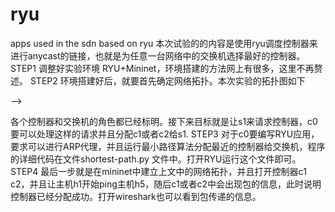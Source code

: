 # ryu
apps used in the sdn based on ryu
本次试验的的内容是使用ryu调度控制器来进行anycast的链接，也就是为任意一台网络中的交换机选择最好的控制器。
STEP1
调整好实验环境 RYU+Mininet，环境搭建的方法网上有很多，这里不再赘述。
STEP2
环境搭建好后，就要首先确定网络拓扑。本次实验的拓扑图如下














<!--
 /* Font Definitions */
@font-face
	{font-family:宋体;
	mso-font-charset:134;
	mso-generic-font-family:auto;
	mso-font-pitch:variable;
	mso-font-signature:3 680460288 22 0 262145 0;}
@font-face
	{font-family:"Cambria Math";
	panose-1:2 4 5 3 5 4 6 3 2 4;
	mso-font-charset:0;
	mso-generic-font-family:roman;
	mso-font-pitch:variable;
	mso-font-signature:-536870145 1107305727 0 0 415 0;}
 /* Style Definitions */
p.MsoNormal, li.MsoNormal, div.MsoNormal
	{mso-style-unhide:no;
	mso-style-qformat:yes;
	mso-style-parent:"";
	margin:0cm;
	margin-bottom:.0001pt;
	mso-pagination:widow-orphan;
	font-size:12.0pt;
	font-family:"Times New Roman",serif;
	mso-fareast-font-family:宋体;}
.MsoChpDefault
	{mso-style-type:export-only;
	mso-default-props:yes;
	font-size:10.0pt;
	mso-ansi-font-size:10.0pt;
	mso-bidi-font-size:10.0pt;
	mso-fareast-font-family:宋体;}
@page WordSection1
	{size:612.0pt 792.0pt;
	margin:72.0pt 72.0pt 72.0pt 72.0pt;
	mso-header-margin:36.0pt;
	mso-footer-margin:36.0pt;
	mso-paper-source:0;}
div.WordSection1
	{page:WordSection1;}
-->
















-->




各个控制器和交换机的角色都已经标明。接下来目标就是让s1来请求控制器，c0要可以处理这样的请求并且分配c1或者c2给s1.
STEP3
对于c0要编写RYU应用，要求可以进行ARP代理，并且运行最小路径算法分配最近的控制器给交换机，程序的详细代码在文件shortest-path.py 文件中。打开RYU运行这个文件即可。
STEP4
最后一步就是在mininet中建立上文中的网络拓扑，并且打开控制器c1 c2，并且让主机h1开始ping主机h5，随后c1或者c2中会出现包的信息，此时说明控制器已经分配成功。打开wireshark也可以看到包传递的信息。
